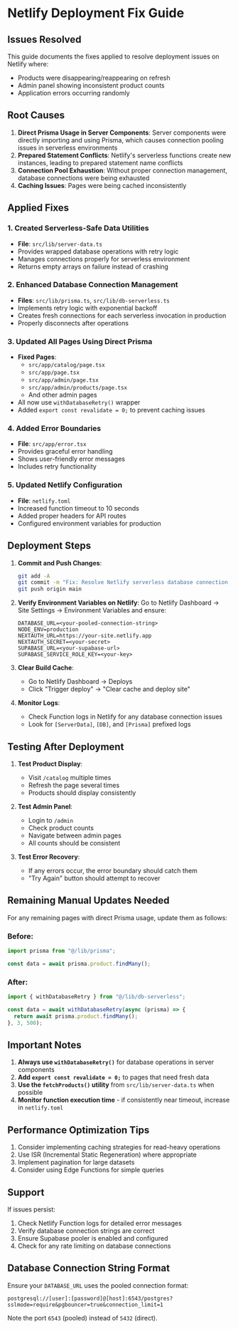# Netlify Deployment Fix Guide

## Issues Resolved

This guide documents the fixes applied to resolve deployment issues on Netlify where:
- Products were disappearing/reappearing on refresh
- Admin panel showing inconsistent product counts
- Application errors occurring randomly

## Root Causes

1. **Direct Prisma Usage in Server Components**: Server components were directly importing and using Prisma, which causes connection pooling issues in serverless environments
2. **Prepared Statement Conflicts**: Netlify's serverless functions create new instances, leading to prepared statement name conflicts
3. **Connection Pool Exhaustion**: Without proper connection management, database connections were being exhausted
4. **Caching Issues**: Pages were being cached inconsistently

## Applied Fixes

### 1. Created Serverless-Safe Data Utilities
- **File**: `src/lib/server-data.ts`
- Provides wrapped database operations with retry logic
- Manages connections properly for serverless environment
- Returns empty arrays on failure instead of crashing

### 2. Enhanced Database Connection Management
- **Files**: `src/lib/prisma.ts`, `src/lib/db-serverless.ts`
- Implements retry logic with exponential backoff
- Creates fresh connections for each serverless invocation in production
- Properly disconnects after operations

### 3. Updated All Pages Using Direct Prisma
- **Fixed Pages**:
  - `src/app/catalog/page.tsx`
  - `src/app/page.tsx`
  - `src/app/admin/page.tsx`
  - `src/app/admin/products/page.tsx`
  - And other admin pages
- All now use `withDatabaseRetry()` wrapper
- Added `export const revalidate = 0;` to prevent caching issues

### 4. Added Error Boundaries
- **File**: `src/app/error.tsx`
- Provides graceful error handling
- Shows user-friendly error messages
- Includes retry functionality

### 5. Updated Netlify Configuration
- **File**: `netlify.toml`
- Increased function timeout to 10 seconds
- Added proper headers for API routes
- Configured environment variables for production

## Deployment Steps

1. **Commit and Push Changes**:
   ```bash
   git add -A
   git commit -m "Fix: Resolve Netlify serverless database connection issues"
   git push origin main
   ```

2. **Verify Environment Variables on Netlify**:
   Go to Netlify Dashboard → Site Settings → Environment Variables and ensure:
   ```
   DATABASE_URL=<your-pooled-connection-string>
   NODE_ENV=production
   NEXTAUTH_URL=https://your-site.netlify.app
   NEXTAUTH_SECRET=<your-secret>
   SUPABASE_URL=<your-supabase-url>
   SUPABASE_SERVICE_ROLE_KEY=<your-key>
   ```

3. **Clear Build Cache**:
   - Go to Netlify Dashboard → Deploys
   - Click "Trigger deploy" → "Clear cache and deploy site"

4. **Monitor Logs**:
   - Check Function logs in Netlify for any database connection issues
   - Look for `[ServerData]`, `[DB]`, and `[Prisma]` prefixed logs

## Testing After Deployment

1. **Test Product Display**:
   - Visit `/catalog` multiple times
   - Refresh the page several times
   - Products should display consistently

2. **Test Admin Panel**:
   - Login to `/admin`
   - Check product counts
   - Navigate between admin pages
   - All counts should be consistent

3. **Test Error Recovery**:
   - If any errors occur, the error boundary should catch them
   - "Try Again" button should attempt to recover

## Remaining Manual Updates Needed

For any remaining pages with direct Prisma usage, update them as follows:

### Before:
```typescript
import prisma from "@/lib/prisma";

const data = await prisma.product.findMany();
```

### After:
```typescript
import { withDatabaseRetry } from "@/lib/db-serverless";

const data = await withDatabaseRetry(async (prisma) => {
  return await prisma.product.findMany();
}, 3, 500);
```

## Important Notes

1. **Always use `withDatabaseRetry()`** for database operations in server components
2. **Add `export const revalidate = 0;`** to pages that need fresh data
3. **Use the `fetchProducts()` utility** from `src/lib/server-data.ts` when possible
4. **Monitor function execution time** - if consistently near timeout, increase in `netlify.toml`

## Performance Optimization Tips

1. Consider implementing caching strategies for read-heavy operations
2. Use ISR (Incremental Static Regeneration) where appropriate
3. Implement pagination for large datasets
4. Consider using Edge Functions for simple queries

## Support

If issues persist:
1. Check Netlify Function logs for detailed error messages
2. Verify database connection strings are correct
3. Ensure Supabase pooler is enabled and configured
4. Check for any rate limiting on database connections

## Database Connection String Format

Ensure your `DATABASE_URL` uses the pooled connection format:
```
postgresql://[user]:[password]@[host]:6543/postgres?sslmode=require&pgbouncer=true&connection_limit=1
```

Note the port `6543` (pooled) instead of `5432` (direct).